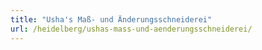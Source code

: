 ```yaml
---
title: "Usha's Maß- und Änderungsschneiderei"
url: /heidelberg/ushas-mass-und-aenderungsschneiderei/
---
```

